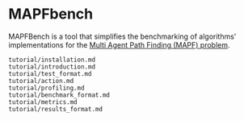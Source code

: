 # MAPFbench

MAPFBench is a tool that simplifies the benchmarking of 
algorithms' implementations for the [Multi Agent Path Finding (MAPF) 
problem](https://en.wikipedia.org/wiki/Multi-agent_pathfinding).

```{toctree}
tutorial/installation.md
tutorial/introduction.md
tutorial/test_format.md
tutorial/action.md
tutorial/profiling.md
tutorial/benchmark_format.md
tutorial/metrics.md
tutorial/results_format.md
```